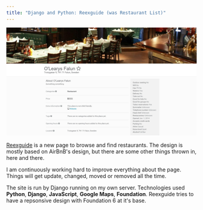 ```yaml
---
title: "Django and Python: Reexguide (was Restaurant List)"
---
```


![Reexguide, current version](/images/ss+2015-10-25+at+02.07.36.jpg)

[Reexguide](https://www.reexguide.com) is a new page to browse and find restaurants. The design is mostly based on AirBnB's design, but there are some other things thrown in, here and there.

I am continuously working hard to improve everything about the page. Things will get update, changed, moved or removed all the time.

The site is run by Django running on my own server. Technologies used **Python**, **Django**, **JavaScript**, **Google Maps**, **Foundation**. Reexguide tries to have a repsonsive design with Foundation 6 at it's base.
